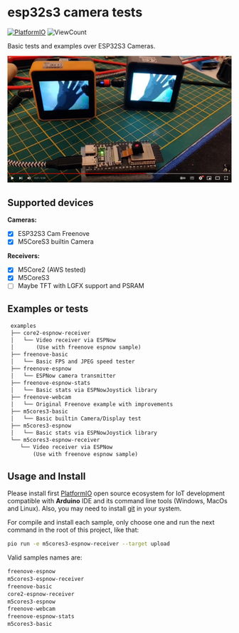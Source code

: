 # esp32s3 camera tests

[![PlatformIO](https://github.com/hpsaturn/esp32s3-cam/workflows/PlatformIO/badge.svg)](https://github.com/hpsaturn/esp32s3-cam/actions/) ![ViewCount](https://views.whatilearened.today/views/github/hpsaturn/esp32s3-cam.svg)  

Basic tests and examples over ESP32S3 Cameras.

[![video demo](pictures/youtube.jpg)](https://youtu.be/zXIzP1TGlpA)

## Supported devices

**Cameras:**

- [x] ESP32S3 Cam Freenove
- [x] M5CoreS3 builtin Camera

**Receivers:**

- [x] M5Core2 (AWS tested)
- [x] M5CoreS3
- [ ] Maybe TFT with LGFX support and PSRAM

## Examples or tests

```
 examples
 ├── core2-espnow-receiver
 │   └── Video receiver via ESPNow 
 │       (Use with freenove espnow sample)
 ├── freenove-basic
 │   └── Basic FPS and JPEG speed tester
 ├── freenove-espnow
 │   └── ESPNow camera transmitter
 ├── freenove-espnow-stats
 │   └── Basic stats via ESPNowJoystick library
 ├── freenove-webcam
 │   └── Original Freenove example with improvements
 ├── m5cores3-basic
 │   └── Basic builtin Camera/Display test
 ├── m5cores3-espnow
 │   └── Basic stats via ESPNowJoystick library
 └── m5cores3-espnow-receiver
    └── Video receiver via ESPNow 
        (Use with freenove espnow sample)
```

## Usage and Install

Please install first [PlatformIO](http://platformio.org/) open source ecosystem for IoT development compatible with **Arduino** IDE and its command line tools (Windows, MacOs and Linux). Also, you may need to install [git](http://git-scm.com/) in your system.

For compile and install each sample, only choose one and run the next command in the root of this project, like that:

```bash
pio run -e m5cores3-espnow-receiver --target upload
```

Valid samples names are: 

```bash
freenove-espnow 
m5cores3-espnow-receiver
freenove-basic 
core2-espnow-receiver
m5cores3-espnow
freenove-webcam
freenove-espnow-stats
m5cores3-basic
```
